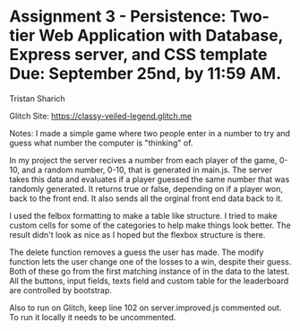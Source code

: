 Assignment 3 - Persistence: Two-tier Web Application with Database, Express server, and CSS template
Due: September 25nd, by 11:59 AM.
===


Tristan Sharich

Glitch Site: https://classy-veiled-legend.glitch.me

Notes: 
I made a simple game where two people enter in a number to try and guess what number
the computer is "thinking" of.

In my project the server recives a number from each player of the game, 0-10, 
and a random number, 0-10, that is generated in main.js. 
The server takes this data and evaluates if a player guessed the same number that was 
randomly generated. It returns true or false, depending on if a player won, back to the front end.
It also sends all the orginal front end data back to it.

I used the felbox formatting to make a table like structure. I tried to make custom cells for some 
of the categories to help make things look better. The result didn't look as nice as I hoped but 
the flexbox structure is there. 

The delete function removes a guess the user has made. The modify function lets the user change one of the losses to a win, despite their guess. Both of these go from the first matching instance of in the data to the latest. All the buttons, input fields, texts field and custom table for the leaderboard are controlled by bootstrap. 

Also to run on Glitch, keep line 102 on server.improved.js commented out. To run it locally it needs to be uncommented. 
